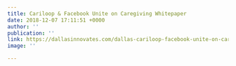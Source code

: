 ```yaml
---
title: Cariloop & Facebook Unite on Caregiving Whitepaper
date: 2018-12-07 17:11:51 +0000
author: ''
publication: ''
link: https://dallasinnovates.com/dallas-cariloop-facebook-unite-on-caregiving-whitepaper/?utm_campaign=Monthly%20Newsletters&utm_source=hs_email&utm_medium=email&utm_content=64390240&_hsenc=p2ANqtz-_cIOZ1sJln7YLRkX2HqRMGSzUWFiwXJb1vwQnMUx4TJpBA8YZhZlBohnUchBA-MZdWuqu09tfmxL-Druj69hUV2qyL_rhPGnNydHXKh-ZH8DiLFmQ&_hsmi=64390240
image: ''

---
```

